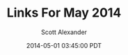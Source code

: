 ---
layout: podcast
title: "Links For May 2014"
author: Scott Alexander
description: https://slatestarcodex.com/2014/05/01/links-for-may-2014/
date: 2014-05-01 03:45:00 PDT
length: 2450022
duration: 612
guid: links-for-may-2014
---